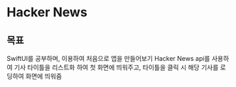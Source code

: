 # Hacker News

## 목표

SwiftUI를 공부하며, 이용하여 처음으로 앱을 만들어보기
Hacker News api를 사용하여 기사 타이틀을 리스트화 하여 첫 화면에 띄워주고, 타이틀을 클릭 시 해당 기사를 로딩하여 화면에 띄워줌
